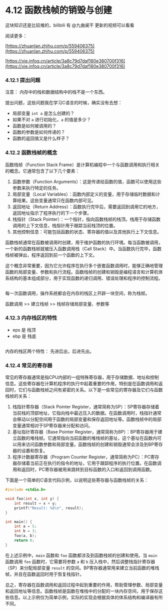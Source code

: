 # 4.12 函数栈帧的销毁与创建

这块知识还是比较难的，bilibili 有 @九曲阑干 更新的视频可以看看

阅读更多：

[https://zhuanlan.zhihu.com/p/559406375](https://zhuanlan.zhihu.com/p/559406375)

[https://xie.infoq.cn/article/3a8c79d7daf180e380700f316](https://xie.infoq.cn/article/3a8c79d7daf180e380700f316)

### 4.12.1 提出问题 <a href="#napfb" id="napfb"></a>

注意： 内存中的栈和数据结构中的栈不是一个东西。

提出问题，这些问题我在学习C语言的时候，确实没有去想：

* 局部变量 `int a` 是怎么创建的？
* 如果不对 `a` 进行初始化，`a` 的值是多少？
* 函数是如何被调用的？
* 函数的参数是如何传递的？
* 函数的返回值又是什么样子？

### 4.12.2 函数栈帧的概念 <a href="#mn9uj" id="mn9uj"></a>

函数栈帧（Function Stack Frame）是计算机编程中一个与函数调用和执行相关的概念。它通常包含了以下几个要素：

1. 函数参数（Function Arguments）：这是传递给函数的值，函数可以使用这些参数来执行特定的任务。
2. 局部变量（Local Variables）：函数内部定义的变量，用于存储临时数据和计算结果。这些变量通常只在函数内部可见。
3. 返回地址（Return Address）：函数执行完毕后，需要返回到调用它的地方，返回地址指示了程序执行的下一个步骤。
4. 栈指针（Stack Pointer）：一个指针，指向函数栈帧的栈顶。栈用于存储函数调用的上下文信息，栈指针用于跟踪当前栈顶的位置。
5. 其他控制信息：可能包括函数的状态、寄存器的值以及其他执行上下文信息。

函数栈帧通常在函数被调用时创建，用于维护函数的执行环境。每当函数被调用，一个新的函数栈帧就被压入函数调用栈（Call Stack）中。当函数执行完毕，函数栈帧被弹出，程序返回到前一个函数的上下文。

这个概念非常重要，因为它允许程序在执行多个嵌套函数调用时，能够正确地管理函数的局部变量、参数和执行流程。函数栈帧的创建和销毁是编程语言和计算机体系结构的基本组成部分，用于实现函数的递归调用、错误处理和程序的控制流程。

<figure><img src="https://labspc.com/wp-content/uploads/2024/01/1705752000-word-image-341-1.png" alt=""><figcaption></figcaption></figure>

每一次函数调用，操作系统都会在内存的栈区上开辟一块空间，称为栈帧。

函数调用 >> 建立栈帧 >> 栈帧存储局部变量、参数等

### 4.12.3 内存栈区的特性 <a href="#rr8be" id="rr8be"></a>

* eps 是 栈顶
* ebp 是 栈底

<figure><img src="https://labspc.com/wp-content/uploads/2024/01/1705752004-word-image-341-2.png" alt=""><figcaption></figcaption></figure>

内存的栈区两个特性： 先进后出，后进先出。

### 4.12.4 常见的寄存器 <a href="#bwubs" id="bwubs"></a>

常见的寄存器通常是指CPU内部的一组特殊寄存器，用于存储数据、地址和控制信息。这些寄存器在计算机程序的执行中起着重要的作用，特别是在函数调用和返回时，它们与函数栈帧之间有紧密的关系。以下是一些常见的寄存器及它们与函数栈帧的关系：

1. 栈指针寄存器（Stack Pointer Register，通常简称为SP）：SP寄存器存储着当前栈的顶部地址，它指向栈中最近压入的数据。在函数调用时，栈指针通常会移动以分配空间用于函数的局部变量和保存返回地址等。函数栈帧中的局部变量通常相对于SP寄存器来分配和访问。
2. 基址指针寄存器（Base Pointer Register，通常简称为BP）：BP寄存器用于建立函数的堆栈帧。它通常指向当前函数的堆栈帧的基址，这个基址在函数内可以用来访问函数参数和局部变量。函数栈帧的创建和销毁通常会涉及到BP寄存器的设置和恢复。
3. 程序计数器寄存器（Program Counter Register，通常简称为PC）：PC寄存器存储着当前正在执行的指令的地址，它用于跟踪程序的执行位置。在函数调用和返回时，PC寄存器被用来跳转到目标函数的入口和返回到调用函数。

下面是一个简单的C语言代码示例，以说明这些寄存器与函数栈帧的关系：

```c
#include <stdio.h>

void foo(int x, int y) {
    int result = x + y;
    printf("Result: %d\n", result);
}

int main() {
    int a = 5;
    int b = 3;
    foo(a, b);
    return 0;
}
```

在上述示例中，`main` 函数和 `foo` 函数都涉及到函数栈帧的创建和使用。当 `main` 函数调用 `foo` 函数时，它需要将参数 `a` 和 `b` 压入栈中，然后调整栈指针寄存器（SP）来分配局部变量 `result` 的空间。BP寄存器通常用来建立当前函数的堆栈帧，并且在函数返回时用于恢复栈指针。

总之，寄存器在函数调用和返回过程中起到重要的作用，帮助管理参数、局部变量和返回地址等信息。函数栈帧是函数在堆栈中的分配的一块内存空间，用于保存这些信息。以上示例仅为简单示例，实际的实现会根据具体的体系结构和编译器有所不同。
